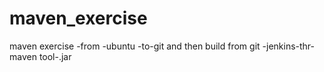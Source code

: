 # maven_exercise
maven exercise -from -ubuntu -to-git and then build from git -jenkins-thr-maven tool-.jar
